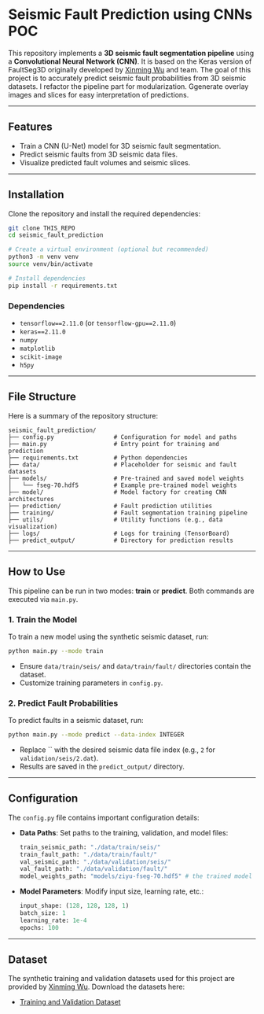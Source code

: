 # Seismic Fault Prediction using CNNs POC

This repository implements a **3D seismic fault segmentation pipeline** using a **Convolutional Neural Network (CNN)**. It is based on the Keras version of FaultSeg3D originally developed by [Xinming Wu](http://www.jsg.utexas.edu/wu/) and team. The goal of this project is to accurately predict seismic fault probabilities from 3D seismic datasets. I refactor the pipeline part for modularization. Ggenerate overlay images and slices for easy interpretation of predictions.

---

## Features

- Train a CNN (U-Net) model for 3D seismic fault segmentation.
- Predict seismic faults from 3D seismic data files.
- Visualize predicted fault volumes and seismic slices.

---

## Installation

Clone the repository and install the required dependencies:

```bash
git clone THIS_REPO
cd seismic_fault_prediction

# Create a virtual environment (optional but recommended)
python3 -m venv venv
source venv/bin/activate

# Install dependencies
pip install -r requirements.txt
```

### Dependencies

- `tensorflow==2.11.0` (or `tensorflow-gpu==2.11.0`)
- `keras==2.11.0`
- `numpy`
- `matplotlib`
- `scikit-image`
- `h5py`

---

## File Structure

Here is a summary of the repository structure:

```plaintext
seismic_fault_prediction/
├── config.py                 # Configuration for model and paths
├── main.py                   # Entry point for training and prediction
├── requirements.txt          # Python dependencies
├── data/                     # Placeholder for seismic and fault datasets
├── models/                   # Pre-trained and saved model weights
│   └── fseg-70.hdf5          # Example pre-trained model weights
├── model/                    # Model factory for creating CNN architectures
├── prediction/               # Fault prediction utilities
├── training/                 # Fault segmentation training pipeline
├── utils/                    # Utility functions (e.g., data visualization)
├── logs/                     # Logs for training (TensorBoard)
├── predict_output/           # Directory for prediction results
```

---

## How to Use

This pipeline can be run in two modes: **train** or **predict**. Both commands are executed via `main.py`.

### 1. Train the Model

To train a new model using the synthetic seismic dataset, run:

```bash
python main.py --mode train
```

- Ensure `data/train/seis/` and `data/train/fault/` directories contain the dataset.
- Customize training parameters in `config.py`.

### 2. Predict Fault Probabilities

To predict faults in a seismic dataset, run:

```bash
python main.py --mode predict --data-index INTEGER
```

- Replace `` with the desired seismic data file index (e.g., `2` for `validation/seis/2.dat`).
- Results are saved in the `predict_output/` directory.

---

## Configuration

The `config.py` file contains important configuration details:

- **Data Paths**: Set paths to the training, validation, and model files:
  ```python
  train_seismic_path: "./data/train/seis/"
  train_fault_path: "./data/train/fault/"
  val_seismic_path: "./data/validation/seis/"
  val_fault_path: "./data/validation/fault/"
  model_weights_path: "models/ziyu-fseg-70.hdf5" # the trained model -> models/fseg-70.hdf5
  ```
- **Model Parameters**: Modify input size, learning rate, etc.:
  ```python
  input_shape: (128, 128, 128, 1)
  batch_size: 1
  learning_rate: 1e-4
  epochs: 100
  ```

---


## Dataset

The synthetic training and validation datasets used for this project are provided by [Xinming Wu](http://www.jsg.utexas.edu/wu/). Download the datasets here:

- [Training and Validation Dataset](https://drive.google.com/drive/folders/1FcykAxpqiy2NpLP1icdatrrSQgLRXLP8)


